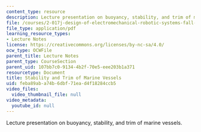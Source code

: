 ```yaml
---
content_type: resource
description: Lecture presentation on buoyancy, stability, and trim of marine vessels.
file: /courses/2-017j-design-of-electromechanical-robotic-systems-fall-2009/feba89aba74b6dbf71ead4f18284ccb5_MIT2_017JF09_stability.pdf
file_type: application/pdf
learning_resource_types:
- Lecture Notes
license: https://creativecommons.org/licenses/by-nc-sa/4.0/
ocw_type: OCWFile
parent_title: Lecture Notes
parent_type: CourseSection
parent_uid: 107bb7c0-9134-4b2f-70e5-eee203b1a371
resourcetype: Document
title: Stability and Trim of Marine Vessels
uid: feba89ab-a74b-6dbf-71ea-d4f18284ccb5
video_files:
  video_thumbnail_file: null
video_metadata:
  youtube_id: null
---
```

Lecture presentation on buoyancy, stability, and trim of marine vessels.